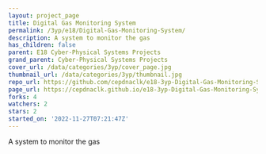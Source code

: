 ```yaml
---
layout: project_page
title: Digital Gas Monitoring System
permalink: /3yp/e18/Digital-Gas-Monitoring-System/
description: A system to monitor the gas
has_children: false
parent: E18 Cyber-Physical Systems Projects
grand_parent: Cyber-Physical Systems Projects
cover_url: /data/categories/3yp/cover_page.jpg
thumbnail_url: /data/categories/3yp/thumbnail.jpg
repo_url: https://github.com/cepdnaclk/e18-3yp-Digital-Gas-Monitoring-System
page_url: https://cepdnaclk.github.io/e18-3yp-Digital-Gas-Monitoring-System
forks: 4
watchers: 2
stars: 2
started_on: '2022-11-27T07:21:47Z'
---
```


A system to monitor the gas